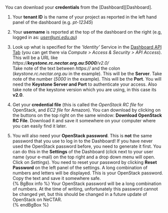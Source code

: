 You can download your **credentials** from the [Dashboard][Dashboard]. 

1. Your **tenant ID** is the name of your project as reported in the left hand panel of the dashboard (e.g. *pt-12345*)

2. Your **username** is reported at the top of the dashboard on the right (e.g, logged in as: *user@uni.edu.au*)

3. Look up what is specified for the *'Identity'* Service in the [Dashboard API Tab](https://dashboard.rc.nectar.org.au/project/access_and_security/?tab=access_security_tabs__api_access_tab) (you can get there via *Compute >  Access & Security >  API Access*). This will be a URL like    
    *https://**keystone.rc.nectar.org.au**:**5000**/v2.0/*     
    Take note of the text between *https://* and the colon (*keystone.rc.nectar.org.au* in the example). This will be the **Server**. Take note of the number (*5000* in the example). This will be the **Port**. You will need the **Keystone Server and Port** to authenticate your access. Also take note of the keystone version which you are using, in this case its **v2.0**.

4. Get your **credential file** (this is called the *OpenStack RC file* for OpenStack, and *EC2 file* for Amazon). You can download by clicking on the buttons on the top right on the same window: **Download OpenStack RC File**. Download it and save it somewhere on your computer where you can easily find it later.

5. You will also need your **OpenStack password**. This is **not** the same password that you use to log in to the Dashboard! If you have never used the OpenStack password before, you need to generate it first. You can do this in the **Settings** of the Dashboard (click next to your user name (your e-mail) on the top right and a drop down menu will open. Click on *Settings*). You need to reset your password by clicking **Reset Password** on the left panel of the settings. A long combination of numbers and letters will be displayed. This is your OpenStack password. Copy the text and save it somewhere safe.    
    {% BgBox info %} Your OpenStack password will be a long combination of numbers. At the time of writing, unfortunately this password cannot be changed yet, but this should be changed in a future update of OpenStack on NeCTAR.    
    {% endBgBox %}


